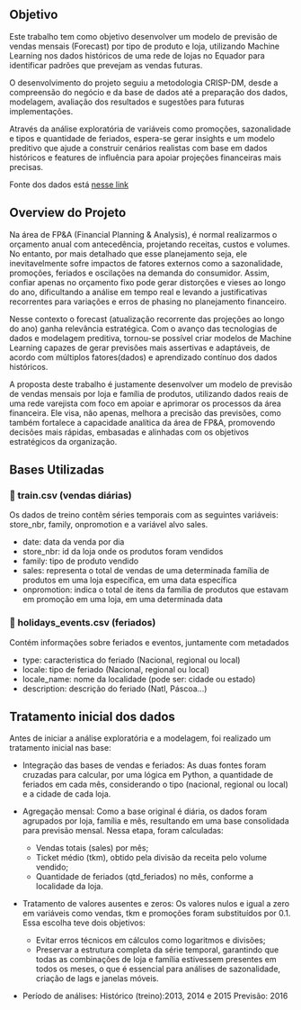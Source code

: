 ## Objetivo 

Este trabalho tem como objetivo desenvolver um modelo de previsão de vendas mensais (Forecast) por tipo de produto e loja, utilizando Machine Learning nos dados históricos de uma rede de lojas no Equador para identificar padrões que prevejam as vendas futuras. 

O desenvolvimento do projeto seguiu a metodologia CRISP-DM, desde a compreensão do negócio e da base de dados até a preparação dos dados, modelagem, avaliação dos resultados e sugestões para futuras implementações.

Através da análise exploratória de variáveis como promoções, sazonalidade e tipos  e quantidade de feriados, espera-se gerar insights e um modelo preditivo que ajude a construir cenários realistas com base em dados históricos e features de influência para apoiar projeções financeiras mais precisas.

Fonte dos dados está [nesse link](https://www.kaggle.com/c/store-sales-time-series-forecasting/data)



## Overview do Projeto

Na área de FP&A (Financial Planning & Analysis), é normal realizarmos o orçamento anual com antecedência, projetando receitas, custos e volumes. No entanto, por mais detalhado que esse planejamento seja, ele inevitavelmente sofre impactos de fatores externos como a sazonalidade, promoções, feriados e oscilações na demanda do consumidor. 
Assim, confiar apenas no orçamento fixo pode gerar distorções e vieses ao longo do ano, dificultando a análise em tempo real e levando a justificativas recorrentes para variações e erros de phasing no planejamento financeiro.

Nesse contexto o forecast (atualização recorrente das projeções ao longo do ano) ganha relevância estratégica. Com o avanço das tecnologias de dados e modelagem preditiva, tornou-se possível criar modelos de Machine Learning capazes de gerar previsões mais assertivas e adaptáveis, de acordo com múltiplos fatores(dados) e aprendizado contínuo dos dados históricos.

A proposta deste trabalho é justamente desenvolver um modelo de previsão de vendas mensais por loja e família de produtos, utilizando dados reais de uma rede varejista com foco em apoiar e aprimorar os processos da área financeira. Ele visa, não apenas, melhora a precisão das previsões, como também fortalece a capacidade analítica da área de FP&A, promovendo decisões mais rápidas, embasadas e alinhadas com os objetivos estratégicos da organização.


## Bases Utilizadas

### 📁 train.csv (vendas diárias)
Os dados de treino contêm séries temporais com as seguintes variáveis: store_nbr, family, onpromotion e a variável alvo sales.

- date: data da venda por dia
- store_nbr: id da loja onde os produtos foram vendidos
- family: tipo de produto vendido
- sales: representa o total de vendas de uma determinada família de produtos em uma loja específica, em uma data específica
- onpromotion: indica o total de itens da família de produtos que estavam em promoção em uma loja, em uma determinada data

### 📁 holidays_events.csv (feriados)
Contém informações sobre feriados e eventos, juntamente com metadados

- type: caracteristica do feriado (Nacional, regional ou local)
- locale: tipo de feriado (Nacional, regional ou local)
- locale_name: nome da localidade (pode ser: cidade ou estado)
- description: descrição do feriado (Natl, Páscoa...)

## Tratamento inicial dos dados 
Antes de iniciar a análise exploratória e a modelagem, foi realizado um tratamento inicial nas base:

- Integração das bases de vendas e feriados: As duas fontes foram cruzadas para calcular, por uma lógica em Python, a quantidade de feriados em cada mês, considerando o tipo (nacional, regional ou local) e a cidade de cada loja.
- Agregação mensal: Como a base original é diária, os dados foram agrupados por loja, família e mês, resultando em uma base consolidada para previsão mensal. Nessa etapa, foram calculadas:
    - Vendas totais (sales) por mês;
    - Ticket médio (tkm), obtido pela divisão da receita pelo volume vendido;
    - Quantidade de feriados (qtd_feriados) no mês, conforme a localidade da loja.
- Tratamento de valores ausentes e zeros: Os valores nulos e igual a zero em variáveis como vendas, tkm e promoções foram substituídos por 0.1. Essa escolha teve dois objetivos:
    - Evitar erros técnicos em cálculos como logaritmos e divisões;
    - Preservar a estrutura completa da série temporal, garantindo que todas as combinações de loja e família estivessem presentes em todos os meses, o que é essencial para análises de sazonalidade, criação de lags e janelas móveis.

- Período de análises:
    Histórico (treino):2013, 2014 e 2015
    Previsão: 2016